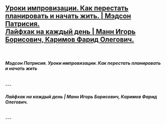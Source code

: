[Уроки импровизации. Как перестать планировать и начать жить. | Мэдсон Патрисия.](#Medson_Uroki-improvizacii-Kak-perestat-planirovat-i-nachat-zhit) </br>
[Лайфхак на каждый день | Манн Игорь Борисович, Каримов Фарид Олегович.](#Mann_Layfhak-na-kazhdyy-den) </br>
---
</br>

#### *Мэдсон Патрисия. Уроки импровизации. Как перестать планировать и начать жить* <a name="Medson_Uroki-improvizacii-Kak-perestat-planirovat-i-nachat-zhit"></a> </br>
</br>
---
</br>

#### *Лайфхак на каждый день | Манн Игорь Борисович, Каримов Фарид Олегович.* <a name="Mann_Layfhak-na-kazhdyy-den"></a> </br>
</br>
---
</br>

